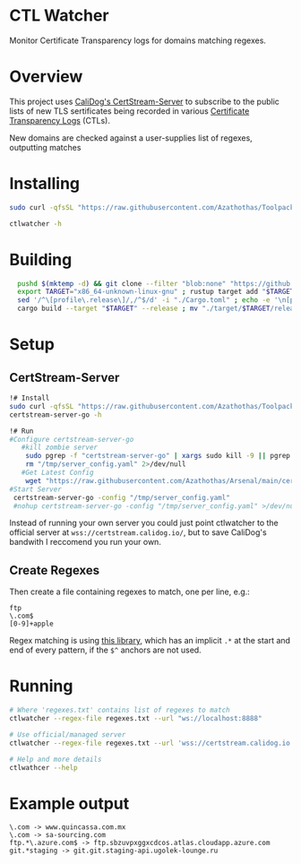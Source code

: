 # CTL Watcher
Monitor Certificate Transparency logs for domains matching regexes.

# Overview
This project uses [CaliDog's CertStream-Server](https://github.com/CaliDog/certstream-server/issues) to
subscribe to the public lists of new TLS sertificates being recorded in various [Certificate Transparency Logs](https://certificate.transparency.dev) (CTLs).

New domains are checked against a user-supplies list of regexes, outputting matches

# Installing
```bash
sudo curl -qfsSL "https://raw.githubusercontent.com/Azathothas/Toolpacks/main/x86_64/ctlwatcher" -o "/usr/local/bin/ctlwatcher" && sudo chmod +xwr "/usr/local/bin/ctlwatcher" || curl -qfsSL "https://raw.githubusercontent.com/Azathothas/Toolpacks/main/x86_64/ctlwatcher" -o "$HOME/bin/ctlwatcher" && chmod +xwr "$HOME/bin/ctlwatcher" 2>/dev/null

ctlwatcher -h
```

# Building
```bash
  pushd $(mktemp -d) && git clone --filter "blob:none" "https://github.com/Azathothas/ctlwatcher" && cd "./ctlwatcher"
  export TARGET="x86_64-unknown-linux-gnu" ; rustup target add "$TARGET" ; export RUSTFLAGS="-C target-feature=+crt-static"
  sed '/^\[profile\.release\]/,/^$/d' -i "./Cargo.toml" ; echo -e '\n[profile.release]\nstrip = true\nopt-level = "z"\nlto = true' >> "./Cargo.toml"
  cargo build --target "$TARGET" --release ; mv "./target/$TARGET/release/ctlwatcher" "$HOME/bin/ctlwatcher" ; popd
```

# Setup
## CertStream-Server
```bash
!# Install
sudo curl -qfsSL "https://raw.githubusercontent.com/Azathothas/Toolpacks/main/x86_64/certstream-server-go" -o "/usr/local/bin/certstream-server-go" && sudo chmod +xwr "/usr/local/bin/certstream-server-go" || curl -qfsSL "https://raw.githubusercontent.com/Azathothas/Toolpacks/main/x86_64/certstream-server-go" -o "$HOME/bin/certstream-server-go" && chmod +xwr "$HOME/bin/certstream-server-go" 2>/dev/null
certstream-server-go -h

!# Run
#Configure certstream-server-go
   #kill zombie server
    sudo pgrep -f "certstream-server-go" | xargs sudo kill -9 || pgrep -f "certstream-server-go" | xargs kill -9 2>/dev/null
    rm "/tmp/server_config.yaml" 2>/dev/null 
   #Get Latest Config
    wget "https://raw.githubusercontent.com/Azathothas/Arsenal/main/certstream/server_config.yaml" -O "/tmp/server_config.yaml"
#Start Server
 certstream-server-go -config "/tmp/server_config.yaml"
 #nohup certstream-server-go -config "/tmp/server_config.yaml" >/dev/null 2>&1 &
```

Instead of running your own server you could just point ctlwatcher to the official server at `wss://certstream.calidog.io/`,
but to save CaliDog's bandwith I reccomend you run your own.

## Create Regexes
Then create a file containing regexes to match, one per line, e.g.:
```
ftp
\.com$
[0-9]+apple
```

Regex matching is using [this library](https://docs.rs/regex/latest/regex), which has an implicit `.*` at the start and end of
every pattern, if the `$^` anchors are not used.

# Running
```bash
# Where 'regexes.txt' contains list of regexes to match
ctlwatcher --regex-file regexes.txt --url "ws://localhost:8888"

# Use official/managed server
ctlwatcher --regex-file regexes.txt --url 'wss://certstream.calidog.io'

# Help and more details
ctlwathcer --help
```

# Example output
```
\.com -> www.quincassa.com.mx
\.com -> sa-sourcing.com
ftp.*\.azure.com$ -> ftp.sbzuvpxggxcdcos.atlas.cloudapp.azure.com
git.*staging -> git.git.staging-api.ugolek-lounge.ru
```
